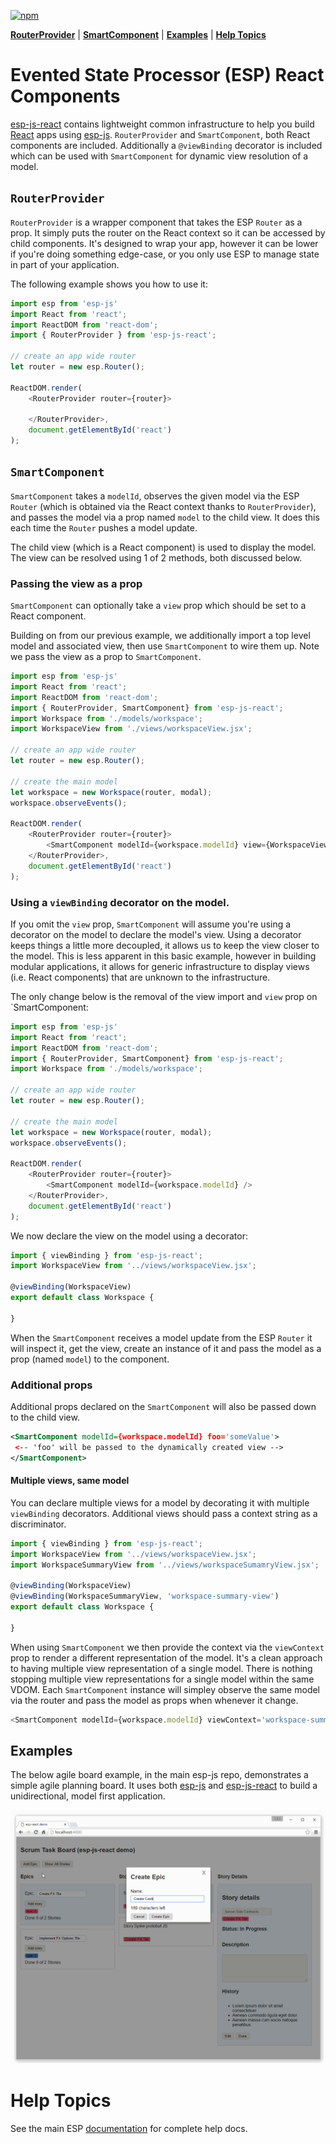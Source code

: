[![npm](https://img.shields.io/npm/v/esp-js-react.svg)](https://www.npmjs.com/package/esp-js-react)

**[RouterProvider](#routerprovider)** |
**[SmartComponent](#smartcomponent)** |
**[Examples](#examples)** |
**[Help Topics](#help-topics)** 

# Evented State Processor (ESP) React Components

[esp-js-react](https://www.npmjs.com/package/esp-js-react) contains lightweight common infrastructure to help you build [React](https://facebook.github.io/react/) apps using [esp-js](https://github.com/esp/esp-js).
`RouterProvider` and `SmartComponent`, both React components are included. 
Additionally a `@viewBinding` decorator is included which can be used with `SmartComponent` for dynamic view resolution of a model.
 
## `RouterProvider`
`RouterProvider` is a wrapper component that takes the ESP `Router` as a prop. It simply puts the router on the React context so it can be accessed by child components. 
It's designed to wrap your app, however it can be lower if you're doing something edge-case, or you only use ESP to manage state in part of your application.

The following example shows you how to use it:

```js
import esp from 'esp-js'
import React from 'react';
import ReactDOM from 'react-dom';
import { RouterProvider } from 'esp-js-react';

// create an app wide router
let router = new esp.Router();

ReactDOM.render(
    <RouterProvider router={router}>
     
    </RouterProvider>,
    document.getElementById('react')
);
```

## `SmartComponent`
`SmartComponent` takes a `modelId`, observes the given model via the ESP `Router` (which is obtained via the React context thanks to `RouterProvider`), and passes the model via a prop named `model` to the child view. 
It does this each time the `Router` pushes a model update. 
 
The child view (which is a React component) is used to display the model.
The view can be resolved using 1 of 2 methods, both discussed below.
 
### Passing the view as a prop
`SmartComponent` can optionally take a `view` prop which should be set to a React component.

Building on from our previous example, we additionally import a top level model and associated view, then use `SmartComponent` to wire them up.
Note we pass the view as a prop to `SmartComponent`.

```js
import esp from 'esp-js'
import React from 'react';
import ReactDOM from 'react-dom';
import { RouterProvider, SmartComponent} from 'esp-js-react';
import Workspace from './models/workspace';
import WorkspaceView from './views/workspaceView.jsx';

// create an app wide router
let router = new esp.Router();

// create the main model
let workspace = new Workspace(router, modal);
workspace.observeEvents();

ReactDOM.render(
    <RouterProvider router={router}>
        <SmartComponent modelId={workspace.modelId} view={WorkspaceView} />
    </RouterProvider>,
    document.getElementById('react')
);
```

### Using a `viewBinding` decorator on the model.
If you omit the `view` prop, `SmartComponent` will assume you're using a decorator on the model to declare the model's view.
Using a decorator keeps things a little more decoupled, it allows us to keep the view closer to the model.
This is less apparent in this basic example, however in building modular applications, it allows for generic infrastructure to display views (i.e. React components) that are unknown to the infrastructure.

The only change below is the removal of the view import and `view` prop on `SmartComponent:

```js
import esp from 'esp-js'
import React from 'react';
import ReactDOM from 'react-dom';
import { RouterProvider, SmartComponent} from 'esp-js-react';
import Workspace from './models/workspace';

// create an app wide router
let router = new esp.Router();

// create the main model
let workspace = new Workspace(router, modal);
workspace.observeEvents();

ReactDOM.render(
    <RouterProvider router={router}>
        <SmartComponent modelId={workspace.modelId} />
    </RouterProvider>,
    document.getElementById('react')
);
```

We now declare the view on the model using a decorator:

```js
import { viewBinding } from 'esp-js-react';
import WorkspaceView from '../views/workspaceView.jsx';

@viewBinding(WorkspaceView)
export default class Workspace {
   
}
```

When the `SmartComponent` receives a model update from the ESP `Router` it will inspect it, get the view, create an instance of it and pass the model as a prop (named `model`) to the component.

### Additional props 

Additional props declared on the `SmartComponent` will also be passed down to the child view. 

```xml
<SmartComponent modelId={workspace.modelId} foo='someValue'>
 <-- 'foo' will be passed to the dynamically created view -->
</SmartComponent>

```

#### Multiple views, same model 

You can declare multiple views for a model by decorating it with multiple `viewBinding` decorators. 
Additional views should pass a context string as a discriminator.  

```js
import { viewBinding } from 'esp-js-react';
import WorkspaceView from '../views/workspaceView.jsx';
import WorkspaceSummaryView from '../views/workspaceSumamryView.jsx';

@viewBinding(WorkspaceView)
@viewBinding(WorkspaceSummaryView, 'workspace-summary-view')
export default class Workspace {

}
```

When using `SmartComponent` we then provide the context via the `viewContext` prop to render a different representation of the model. 
It's a clean approach to having multiple view representation of a single model.
There is nothing stopping multiple view representations for a single model within the same VDOM.
Each `SmartComponent` instance will simpley observe the same model via the router and pass the model as props when whenever it change.
   
```js
<SmartComponent modelId={workspace.modelId} viewContext='workspace-summary-view' />
```

## Examples 

The below agile board example, in the main esp-js repo, demonstrates a simple agile planning board.
It uses both [esp-js](https://www.npmjs.com/package/esp-js) and [esp-js-react](https://www.npmjs.com/package/esp-js-react) to build a unidirectional, model first application.

[![ESP Agile board Example](./docs/images/esp-agile-demo.gif)](https://github.com/esp/esp-js/tree/master/examples/esp-js-react-agile-board)

# Help Topics

See the main ESP [documentation](https://www.gitbook.com/book/keithwoods/esp-js/details) for complete help docs.
